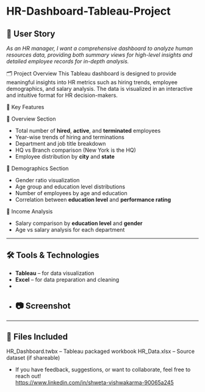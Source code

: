 # HR-Dashboard-Tableau-Project
## 👤 User Story
_As an HR manager, I want a comprehensive dashboard to analyze human resources data, providing both summary views for high-level insights and detailed employee records for in-depth analysis._

🗂️ Project Overview
This Tableau dashboard is designed to provide meaningful insights into HR metrics such as hiring trends, employee demographics, and salary analysis. The data is visualized in an interactive and intuitive format for HR decision-makers.

 📌 Key Features

🔹 Overview Section
- Total number of **hired**, **active**, and **terminated** employees
- Year-wise trends of hiring and terminations
- Department and job title breakdown
- HQ vs Branch comparison (New York is the HQ)
- Employee distribution by **city** and **state**

 🔹 Demographics Section
- Gender ratio visualization
- Age group and education level distributions
- Number of employees by age and education
- Correlation between **education level** and **performance rating**

🔹 Income Analysis
- Salary comparison by **education level** and **gender**
- Age vs salary analysis for each department

---

## 🛠️ Tools & Technologies

- **Tableau** – for data visualization
- **Excel** – for data preparation and cleaning
- 
- ## 📷 Screenshot



---

## 📁 Files Included

  HR_Dashboard.twbx – Tableau packaged workbook
  HR_Data.xlsx – Source dataset (if shareable)

- If you have feedback, suggestions, or want to collaborate, feel free to reach out!  
https://www.linkedin.com/in/shweta-vishwakarma-90065a245
